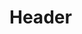 <!-- TITLE: Training -->
<!-- SUBTITLE: Follow all these steps and you can take the wheel! -->

# Header
